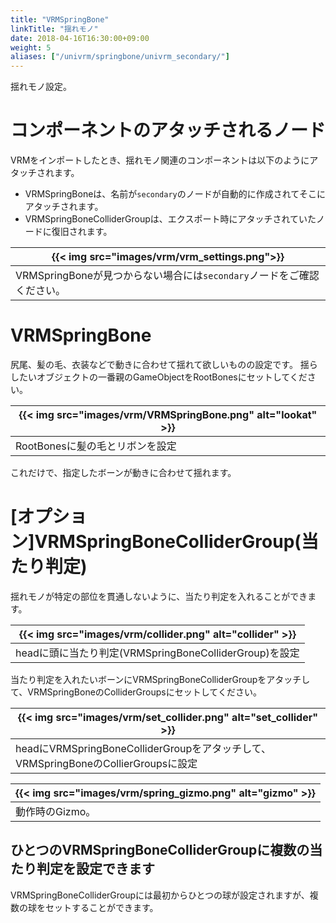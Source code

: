```yaml
---
title: "VRMSpringBone"
linkTitle: "揺れモノ"
date: 2018-04-16T16:30:00+09:00
weight: 5
aliases: ["/univrm/springbone/univrm_secondary/"]
---
```


揺れモノ設定。

# コンポーネントのアタッチされるノード
VRMをインポートしたとき、揺れモノ関連のコンポーネントは以下のようにアタッチされます。

* VRMSpringBoneは、名前が```secondary```のノードが自動的に作成されてそこにアタッチされます。
* VRMSpringBoneColliderGroupは、エクスポート時にアタッチされていたノードに復旧されます。

|{{< img src="images/vrm/vrm_settings.png">}}|
|-----|
|VRMSpringBoneが見つからない場合には``secondary``ノードをご確認ください。|

# VRMSpringBone
尻尾、髪の毛、衣装などで動きに合わせて揺れて欲しいものの設定です。
揺らしたいオブジェクトの一番親のGameObjectをRootBonesにセットしてください。

|{{< img src="images/vrm/VRMSpringBone.png" alt="lookat" >}}|
|-----|
|RootBonesに髪の毛とリボンを設定|

これだけで、指定したボーンが動きに合わせて揺れます。

# [オプション]VRMSpringBoneColliderGroup(当たり判定)
揺れモノが特定の部位を貫通しないように、当たり判定を入れることができます。

|{{< img src="images/vrm/collider.png" alt="collider" >}}|
|-----|
|headに頭に当たり判定(VRMSpringBoneColliderGroup)を設定|

当たり判定を入れたいボーンにVRMSpringBoneColliderGroupをアタッチして、VRMSpringBoneのColliderGroupsにセットしてください。

|{{< img src="images/vrm/set_collider.png" alt="set_collider" >}}|
|-----|
|headにVRMSpringBoneColliderGroupをアタッチして、VRMSpringBoneのCollierGroupsに設定|

|{{< img src="images/vrm/spring_gizmo.png" alt="gizmo" >}}|
|-----|
|動作時のGizmo。|

## ひとつのVRMSpringBoneColliderGroupに複数の当たり判定を設定できます
VRMSpringBoneColliderGroupには最初からひとつの球が設定されますが、複数の球をセットすることができます。
